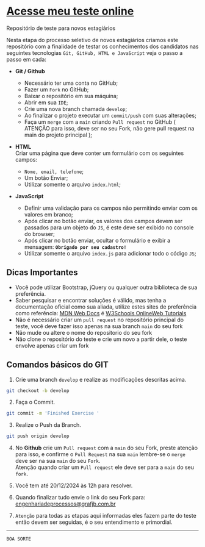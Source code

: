 # [Acesse meu teste online](https://cauacrispimv.github.io/TesteEstagiario/)
Repositório de teste para novos estagiários 


Nesta etapa do processo seletivo de novos estagiários criamos este repositório com a finalidade de testar os conhecimentos dos candidatos nas seguintes tecnologias `Git, GitHub, HTML e JavaScript` veja o passo a passo em cada: 

- **Git / Github**<br>
  - Necessário ter uma conta no GitHub;
  - Fazer um `Fork` no GitHub;
  - Baixar o repositório em sua máquina; 
  - Abrir em sua `IDE`;
  - Crie uma nova branch chamada `develop`; 
  - Ao finalizar o projeto executar um `commit/push` com suas alterações;  
  - Faça um `merge` com a `main` criando `Pull request` no GitHub ( ATENÇÃO para isso, deve ser no seu Fork, não gere pull request na main do projeto principal );

- **HTML**<br> 
  Criar uma página que deve conter um formulário com os seguintes campos: 
  - `Nome, email, telefone`;
  - Um botão Enviar;
  - Utilizar somente o arquivo `index.html`;

- **JavaScript**<br>
  - Definir uma validação para os campos não permitindo enviar com os valores em branco;   
  - Após clicar no botão enviar, os valores dos campos devem ser passados para um objeto do `JS`, é este deve ser exibido no console do browser;
  - Após clicar no botão enviar, ocultar o formulário e exibir a mensagem: **`Obrigado por seu cadastro!`**
  - Utilizar somente o arquivo `index.js` para adicionar todo o código `JS`;

## Dicas Importantes 

- Você pode utilizar Bootstrap, jQuery ou qualquer outra biblioteca de sua preferência. 
- Saber pesquisar e encontrar soluções é válido, mas tenha a documentação oficial como sua aliada, utilize estes sites de preferência como referência: [MDN Web Docs](https://developer.mozilla.org/pt-BR/) é [W3Schools OnlineWeb Tutorials](https://www.w3schools.com/)
- Não é necessário criar um `pull request` no repositório principal do teste, você deve fazer isso apenas na sua branch `main` do seu fork
- Não mude ou altere o nome do repositorio do seu fork 
- Não clone o repositório do teste e crie um novo a partir dele, o teste envolve apenas criar um fork 

## Comandos básicos do GIT

1. Crie uma branch `develop` e realize as modificações descritas acima. 
```bash
git checkout -b develop
```
2. Faça o Commit. 
```bash
git commit -m 'Finished Exercise '
```
3. Realize o Push da Branch. 

```bash
git push origin develop
```

4. No **Github** crie um `Pull request` com a `main` do seu Fork, preste atenção para isso, e confirme o `Pull Request` na sua `main` lembre-se o `merge` deve ser na sua `main` do seu `Fork`.  
Atenção quando criar um `Pull request` ele deve ser para a `main` do seu `fork`. 
5. Você tem até 20/12/2024 às 12h para resolver. 
 
6. Quando finalizar tudo envie o link do seu Fork para:
   [engenhariadeprocessos@grafjb.com.br](mailto:engenhariadeprocessos@grafjb.com.br)
7. `Atenção` para todas as etapas aqui informadas eles fazem parte do teste então devem ser seguidas, é o seu entendimento e primordial.   
****
```
BOA SORTE
```
